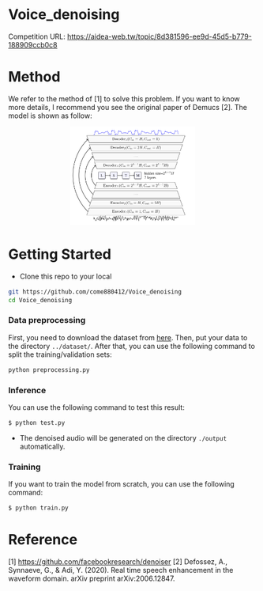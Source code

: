 # Voice_denoising
Competition URL: https://aidea-web.tw/topic/8d381596-ee9d-45d5-b779-188909ccb0c8

# Method
We refer to the method of [1] to solve this problem. If you want to know more details, I recommend you see the original paper of Demucs [2]. The model is shown as follow:
<p align="center">
<img src="https://github.com/come880412/Voice_denoising/blob/main/image/demucs.png" width=50% height=50%>
</p>

# Getting Started
- Clone this repo to your local
``` bash
git https://github.com/come880412/Voice_denoising
cd Voice_denoising
```

### Data preprocessing
First, you need to download the dataset from [here](https://aidea-web.tw/topic/8d381596-ee9d-45d5-b779-188909ccb0c8). Then, put your data to the directory `../dataset/`. After that, you can use the following command to split the training/validation sets:
``` bash
python preprocessing.py
```

### Inference
You can use the following command to test this result:
```bash
$ python test.py
```
- The denoised audio will be generated on the directory `./output` automatically.

### Training
If you want to train the model from scratch, you can use the following command:
```bash
$ python train.py
```


# Reference
[1] https://github.com/facebookresearch/denoiser
[2] Defossez, A., Synnaeve, G., & Adi, Y. (2020). Real time speech enhancement in the waveform domain. arXiv preprint arXiv:2006.12847.
